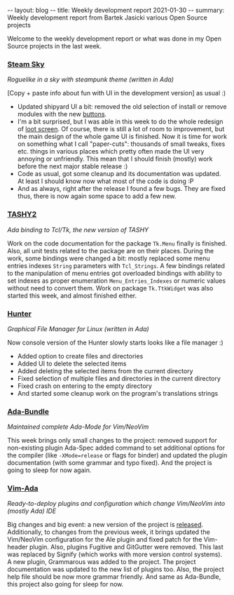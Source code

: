 -- layout: blog
-- title: Weekly development report 2021-01-30
-- summary: Weekly development report from Bartek Jasicki various Open Source projects

Welcome to the weekly development report or what was done in my Open Source
projects in the last week.

### [Steam Sky](https://www.laeran.pl/repositories/steamsky)

*Roguelike in a sky with steampunk theme (written in Ada)*

\[Copy + paste info about fun with UI in the development version\] as usual :)

* Updated shipyard UI a bit: removed the old selection of install or remove
modules with the new [buttons](https://imgur.com/V2rWUox).
* I'm a bit surprised, but I was able in this week to do the whole redesign of
[loot screen](https://imgur.com/C27fip5). Of course, there is still a lot of
room to improvement, but the main design of the whole game UI is finished. Now
it is time for work on something what I call "paper-cuts": thousands of small
tweaks, fixes etc. things in various places which pretty often made the UI very
annoying or unfriendly. This mean that I should finish (mostly) work before
the next major stable release :)
* Code as usual, got some cleanup and its documentation was updated. At least
I should know now what most of the code is doing :P
* And as always, right after the release I found a few bugs. They are fixed
thus, there is now again some space to add a few new.

### [TASHY2](https://www.laeran.pl/repositories/tashy2)

*Ada binding to Tcl/Tk, the new version of TASHY*

Work on the code documentation for the package `Tk.Menu` finally is finished.
Also, all unit tests related to the package are on their places. During the
work, some bindings were changed a bit: mostly replaced some menu entries
indexes `String` parameters with `Tcl_Strings`. A few bindings related to the
manipulation of menu entries got overloaded bindings with ability to set
indexes as proper enumeration `Menu_Entries_Indexes` or numeric values without
need to convert them. Work on package `Tk.TtkWidget` was also started this
week, and almost finished either.

### [Hunter](https://www.laeran.pl/repositories/hunter)

*Graphical File Manager for Linux (written in Ada)*

Now console version of the Hunter slowly starts looks like a file manager :)
* Added option to create files and directories
* Added UI to delete the selected items
* Added deleting the selected items from the current directory
* Fixed selection of multiple files and directories in the current directory
* Fixed crash on entering to the empty directory
* And started some cleanup work on the program's translations strings

### [Ada-Bundle](https://github.com/thindil/Ada-Bundle)

*Maintained complete Ada-Mode for Vim/NeoVim*

This week brings only small changes to the project: removed support for
non-existing plugin Ada-Spec added command to set additional options for the
compiler (like `-XMode=release` or flags for binder) and updated the plugin
documentation (with some grammar and typo fixed). And the project is going to
sleep for now again.

### [Vim-Ada](https://github.com/thindil/vim-ada)

*Ready-to-deploy plugins and configuration which change Vim/NeoVim into (mostly
Ada) IDE*

Big changes and big event: a new version of the project is [released](https://github.com/thindil/vim-ada/releases/tag/v11.0).
Additionally, to changes from the previous week, it brings updated the Vim/NeoVim
configuration for the Ale plugin and fixed patch for the Vim-header plugin.
Also, plugins Fugitive and GitGutter were removed. This last was replaced by
Signify (which works with more version control systems). A new plugin,
Grammarous was added to the project. The project documentation was updated to
the new list of plugins too. Also, the project help file should be now more
grammar friendly. And same as Ada-Bundle, this project also going for sleep for
now.
